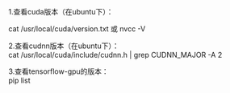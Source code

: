 1.查看cuda版本（在ubuntu下）：

cat /usr/local/cuda/version.txt
或
nvcc -V

2.查看cudnn版本（在ubuntu下）：  
cat /usr/local/cuda/include/cudnn.h | grep CUDNN_MAJOR -A 2

3.查看tensorflow-gpu的版本：  
pip list
